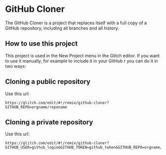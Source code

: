 # GitHub Cloner

The GitHub Cloner is a project that replaces itself with a full copy of a GitHub repository, including all branches and all history.

## How to use this project

This project is used in the New Project menu in the Glitch editor. If you want to use it manually, for example to include it in your GitHub r you can do it in two ways:

## Cloning a public repository

Use this url:

    https://glitch.com/edit/#!/remix/github-cloner?GITHUB_REPO=orgname/reponame

## Cloning a private repository

Use this url:

    https://glitch.com/edit/#!/remix/github-cloner?GITHUB_USER=github_login&GITHUB_TOKEN=github_token&GITHUB_REPO=orgname/reponame
